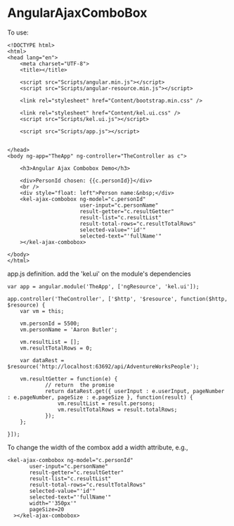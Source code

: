 AngularAjaxComboBox
===================
  
To use:

    <!DOCTYPE html>
    <html>
    <head lang="en">
        <meta charset="UTF-8">
        <title></title>
      
        <script src="Scripts/angular.min.js"></script>
        <script src="Scripts/angular-resource.min.js"></script>
      
        <link rel="stylesheet" href="Content/bootstrap.min.css" />
      
        <link rel="stylesheet" href="Content/kel.ui.css" />
        <script src="Scripts/kel.ui.js"></script>
      
        <script src="Scripts/app.js"></script>
      
      
    </head>
    <body ng-app="TheApp" ng-controller="TheController as c">
      
        <h3>Angular Ajax Combobox Demo</h3>
      
        <div>PersonId chosen: {{c.personId}}</div>
        <br />
        <div style="float: left">Person name:&nbsp;</div>
        <kel-ajax-combobox ng-model="c.personId"
                           user-input="c.personName"
                           result-getter="c.resultGetter"
                           result-list="c.resultList"
                           result-total-rows="c.resultTotalRows"
                           selected-value="'id'"
                           selected-text="'fullName'"
        ></kel-ajax-combobox>
      
    </body>
    </html>
  
app.js definition. add the 'kel.ui' on the module's dependencies

    var app = angular.module('TheApp', ['ngResource', 'kel.ui']);
  
    app.controller('TheController', ['$http', '$resource', function($http, $resource) {
        var vm = this;

        vm.personId = 5500;
        vm.personName = 'Aaron Butler';

        vm.resultList = [];
        vm.resultTotalRows = 0;
    
        var dataRest = $resource('http://localhost:63692/api/AdventureWorksPeople');
    
        vm.resultGetter = function(e) {
                // return  the promise
                return dataRest.get({ userInput : e.userInput, pageNumber : e.pageNumber, pageSize : e.pageSize }, function(result) {
                    vm.resultList = result.persons;
                    vm.resultTotalRows = result.totalRows;
                });
        };
    
    }]);  
  
To change the width of the combox add a width attribute, e.g.,

    <kel-ajax-combobox ng-model="c.personId"
           user-input="c.personName"
           result-getter="c.resultGetter"
           result-list="c.resultList"
           result-total-rows="c.resultTotalRows"
           selected-value="'id'"
           selected-text="'fullName'"
           width="'350px'"
           pageSize=20
      ></kel-ajax-combobox>
